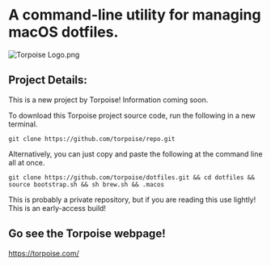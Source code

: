 # A command-line utility for managing macOS dotfiles.
![Torpoise Logo.png](https://torpoisebucket.s3-us-west-2.amazonaws.com/torpoiselogo.png)

## Project Details:
This is a new project by Torpoise! Information coming soon.

To download this Torpoise project source code, run the following in a new terminal.

    git clone https://github.com/torpoise/repo.git


Alternatively, you can just copy and paste the following at the command line all at once.

    git clone https://github.com/torpoise/dotfiles.git && cd dotfiles && source bootstrap.sh && sh brew.sh && .macos


This is probably a private repository, but if you are reading this use lightly! This is an early-access build!


## Go see the Torpoise webpage!
https://torpoise.com/
